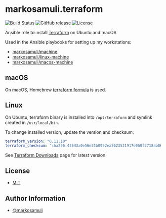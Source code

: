 # markosamuli.terraform

[![Build Status](https://travis-ci.org/markosamuli/ansible-terraform.svg?branch=master)](https://travis-ci.org/markosamuli/ansible-terraform)
[![GitHub release](https://img.shields.io/github/release/markosamuli/ansible-terraform.svg)](https://github.com/markosamuli/ansible-terraform/releases)
[![License](https://img.shields.io/github/license/markosamuli/ansible-terraform.svg)](https://github.com/markosamuli/ansible-terraform/blob/master/LICENSE)

Ansible role toi nstall [Terraform](https://www.hashicorp.com/) on Ubuntu and macOS.

Used in the Ansible playbooks for setting up my workstations:

- [markosamuli/machine](https://github.com/markosamuli/machine)
- [markosamuli/linux-machine](https://github.com/markosamuli/linux-machine)
- [markosamuli/macos-machine](https://github.com/markosamuli/macos-machine)

## macOS

On macOS, Homebrew [terraform formula](https://formulae.brew.sh/formula/terraform) is used.

## Linux

On Ubuntu, terraform binary is installed into `/opt/terraform` and symlink created
in `/usr/local/bin`.

To change installed version, update the version and checksum:

```yaml
terraform_version: "0.11.10"
terraform_checksum: "sha256:43543a0e56e31b0952ea3623521917e060f2718ab06fe2b2d506cfaa14d54527"
```

See [Terraform Downloads](https://www.terraform.io/downloads.html) page for latest
version.

## License

- [MIT](LICENSE)

## Author Information

- [@markosamuli](https://github.com/markosamuli)

